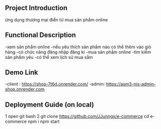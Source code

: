 ## Project Introduction

ứng dụng thương mại điển tử mua sản phẩm online

## Functional Description

-xem sản phẩm online
-nếu yêu thích sản phẩm nào có thể thêm vào giỏ hàng
-có chức năng đăng nhập đăng kí
-mua sản phẩm online
-tìm kiếm sản phẩm yêu
-có thể xem lịch sử mua sắm

## Demo Link

-client : https://shop-7t6d.onrender.com/
-admin: https://asm3-njs-admin-shop.onrender.com

## Deployment Guide (on local)

1 open git bash
2 git clone https://github.com/JJunngx/e-commerce
cd e-commerce
npm i
npm start
